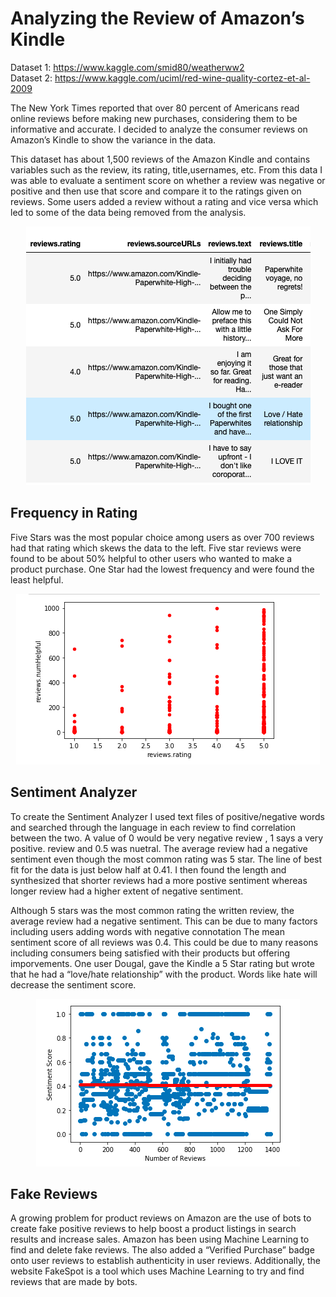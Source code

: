# Analyzing the Review of Amazon’s Kindle

Dataset 1: https://www.kaggle.com/smid80/weatherww2 <br />
Dataset 2: https://www.kaggle.com/uciml/red-wine-quality-cortez-et-al-2009 <br />

The New York Times reported that over 80 percent of Americans read online reviews before making new purchases, considering them to be informative and accurate. I decided to analyze the consumer reviews on Amazon’s Kindle to show the variance in the data.


This dataset has about 1,500 reviews of the Amazon Kindle and contains variables such as the review, its rating, title,usernames, etc. From this data I was able to evaluate a sentiment score on whether a review was negative or positive and then use that score and compare it to the ratings given on reviews. Some users added a review without a rating and vice versa which led to some of the data being removed from the analysis.<br />

<p align="center">
  <img src="img/img1.png" />
</p>

## Frequency in Rating <br />
Five Stars was the most popular choice among users as over 700 reviews had that rating which skews the data to the left. Five star reviews were found to be about 50% helpful to other users who wanted to make a product purchase. One Star had the lowest frequency and were found the least helpful.

<p align="center">
  <img src="img/img2.png" />
</p>

## Sentiment Analyzer
To create the Sentiment Analyzer I used text files of positive/negative words and searched through the language in each review to find correlation between the two. A value of 0 would be very negative review , 1 says a very positive. review and 0.5 was nuetral.
The average review had a negative sentiment even though the most common rating was 5 star. The line of best fit for the data is just below half at 0.41. I then found the length and synthesized that shorter reviews had a more postive sentiment whereas longer review had a higher extent of negative sentiment.

Although 5 stars was the most common rating the written review, the average review had a negative sentiment. This can be due to many factors including users adding words with negative connotation The mean sentiment score of all reviews was 0.4. This could be due to many reasons including consumers being satisfied with their products but offering imporvements. One user Dougal, gave the Kindle a 5 Star rating but wrote that he had a “love/hate relationship” with the product. Words like hate will decrease the sentiment score.

<p align="center">
  <img src="img/img3.png" />
</p>

## Fake Reviews

A growing problem for product reviews on Amazon are the use of bots to create fake positive reviews to help boost a product listings in search results and increase sales. Amazon has been using Machine Learning to find and delete fake reviews. The also added a “Verified Purchase” badge onto user reviews to establish authenticity in user reviews. Additionally, the website FakeSpot is a tool which uses Machine Learning to try and find reviews that are made by bots.





